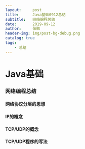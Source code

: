 ```yaml
---
layout:     post 
title:      Java基础0912总结
subtitle:   网络编程总结
date:       2019-09-12
author:     张鹏
header-img: img/post-bg-debug.png
catalog: true   
tags:                         
    - 总结
---
```


# Java基础

### 网络编程总结

#### 网络协议分层的思想

#### IP的概念

#### TCP/UDP的概念

#### TCP/UDP程序的写法

